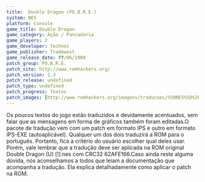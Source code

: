 ```yaml
---
title:  Double Dragon (PO.B.R.E.)
system: NES
platform: Console
game_title: Double Dragon
game_category: Ação / Pancadaria
game_players: 2
game_developer: Technos
game_publisher: Tradewest
game_release_date: ??/06/1988
patch_group: PO.B.R.E.
patch_site: http://www.romhackers.org/
patch_version: 1.3
patch_release: undefined
patch_type: undefined
patch_progress: Textos
patch_images: [http://www.romhackers.org/imagens/traducoes/%5BNES%5D%20Double%20Dragon%20-%20POBRE%20-%201.png,http://www.romhackers.org/imagens/traducoes/%5BNES%5D%20Double%20Dragon%20-%20POBRE%20-%202.png,http://www.romhackers.org/imagens/traducoes/%5BNES%5D%20Double%20Dragon%20-%20POBRE%20-%203.png]
---
```

Os poucos textos do jogo estão traduzidos e devidamente acentuados, sem falar que as mensagens em forma de gráficos também foram editadas.O pacote de tradução vem com um patch em formato IPS e outro em formato IPS-EXE (autoaplicável). Qualquer um dos dois traduzirá a ROM para o português. Portanto, fica a critério do usuário escolher qual deles usar. Porém, vale lembrar que a tradução deve ser aplicada na ROM original Double Dragon (U) [!].nes com CRC32 62AFE166.Caso ainda reste alguma dúvida, nós aconselhamos a todos que leiam a documentação que acompanha a tradução. Ela explica detalhadamente como aplicar o patch na ROM.